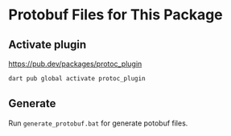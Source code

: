 # Protobuf Files for This Package

## Activate plugin

<https://pub.dev/packages/protoc_plugin>

```sh
dart pub global activate protoc_plugin
```

## Generate

Run `generate_protobuf.bat` for generate potobuf files.
